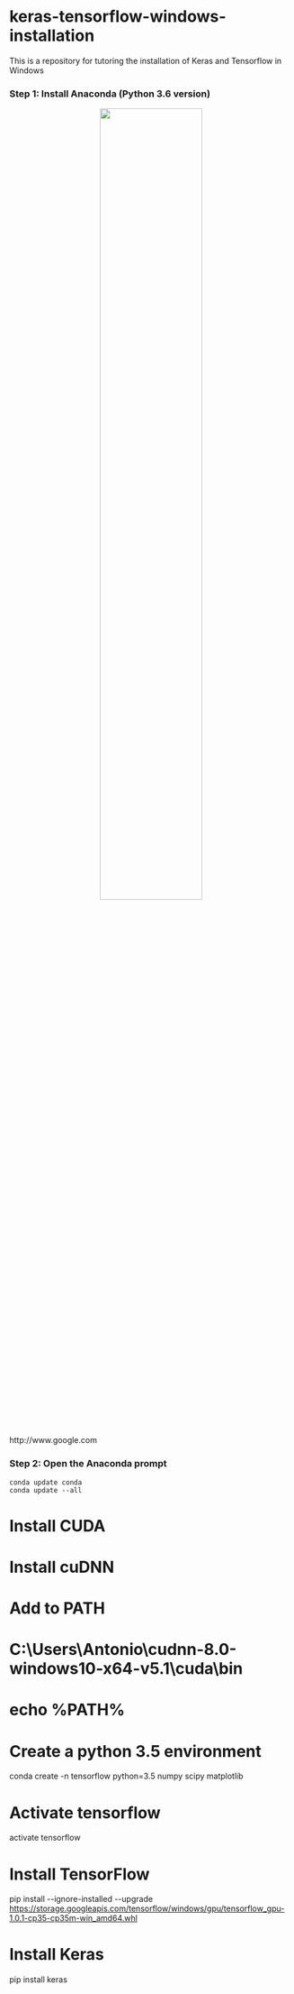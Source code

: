 # keras-tensorflow-windows-installation
This is a repository for tutoring the installation of Keras and Tensorflow in Windows

### Step 1: Install Anaconda (Python 3.6 version)
<p align="center"><img width=60% src="https://github.com/anfederico/Clairvoyant/blob/master/media/Clairvoyant.png"></p>
<url>http://www.google.com</url>

### Step 2: Open the Anaconda prompt

```Command Prompt
conda update conda
conda update --all
```

# Install CUDA
# Install cuDNN

# Add to PATH
# C:\Users\Antonio\cudnn-8.0-windows10-x64-v5.1\cuda\bin
# echo %PATH%

# Create a python 3.5 environment
conda create -n tensorflow python=3.5 numpy scipy matplotlib

# Activate tensorflow
activate tensorflow

# Install TensorFlow
pip install --ignore-installed --upgrade https://storage.googleapis.com/tensorflow/windows/gpu/tensorflow_gpu-1.0.1-cp35-cp35m-win_amd64.whl

# Install Keras
pip install keras
